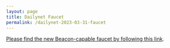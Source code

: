 ```yaml
---
layout: page
title: Dailynet Faucet
permalink: /dailynet-2023-03-31-faucet
---
```


[Please find the new Beacon-capable faucet by following this link](https://faucet.dailynet-2023-03-31.teztnets.xyz).
